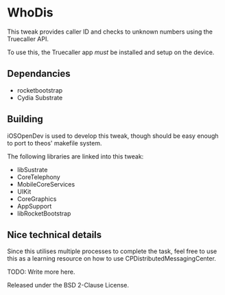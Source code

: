 # WhoDis
This tweak provides caller ID and checks to unknown numbers using the Truecaller API. 

To use this, the Truecaller app *must* be installed and setup on the device.

## Dependancies

- rocketbootstrap
- Cydia Substrate

## Building

iOSOpenDev is used to develop this tweak, though should be easy enough to port to theos' makefile system.

The following libraries are linked into this tweak:
- libSustrate
- CoreTelephony
- MobileCoreServices
- UIKit
- CoreGraphics
- AppSupport
- libRocketBootstrap

## Nice technical details
Since this utilises multiple processes to complete the task, feel free to use this as a learning resource on how to use CPDistributedMessagingCenter. 

TODO: Write more here.

Released under the BSD 2-Clause License.
